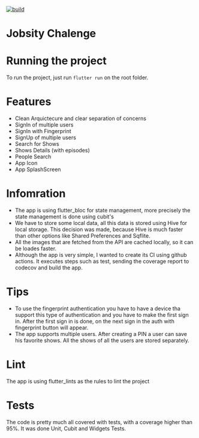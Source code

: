 <a href="https://github.com/rodrigobastosv/jobsity_chalenge/actions"><img src="https://github.com/rodrigobastosv/jobsity_chalenge/workflows/build/badge.svg" alt="build"></a>

# Jobsity Chalenge

# Running the project
To run the project, just run `flutter run` on the root folder.

# Features
- Clean Arquictecure and clear separation of concerns
- SignIn of multiple users
- SignIn with Fingerprint
- SignUp of multiple users
- Search for Shows
- Shows Details (with episodes)
- People Search
- App Icon
- App SplashScreen

# Infomration
- The app is using flutter_bloc for state management, more precisely the state management is done using cubit's
- We have to store some local data, all this data is stored using Hive for local storage. This decision was made, because Hive is much faster than other options like Shared Preferences and Sqflite.
- All the images that are fetched from the API are cached locally, so it can be loades faster.
- Although the app is very simple, I wanted to create its CI using github actions. It executes steps such as test, sending the coverage report to codecov and build the app.

# Tips
- To use the fingerprint authentication you have to have a device tha support this type of authentication and you have to make the first sign in. After the first sign in is done, on the next sign in the auth with fingerprint button will appear.
- The app supports multiple users. After creating a PIN a user can save his favorite shows. All the shows of all the users are stored separately.

# Lint
The app is using flutter_lints as the rules to lint the project

# Tests
The code is pretty much all covered with tests, with a coverage higher than 95%. It was done Unit, Cubit and Widgets Tests.
